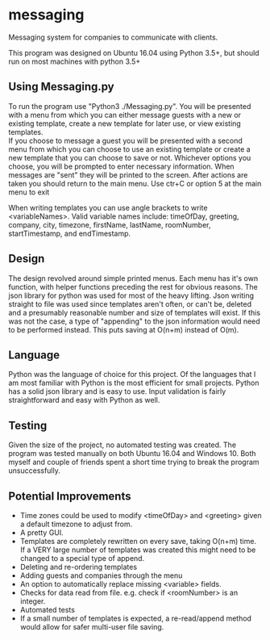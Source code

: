 # messaging
Messaging system for companies to communicate with clients.

This program was designed on Ubuntu 16.04 using Python 3.5+, but should run on most machines with python 3.5+

## Using Messaging.py
To run the program use "Python3 ./Messaging.py".  You will be presented with a menu from which you can either message guests with a new or existing template, create a new template for later use, or view existing templates.  
  If you choose to message a guest you will be presented with a second menu from which you can choose to use an existing template or create a new template that you can choose to save or not. Whichever options you choose, you will be prompted to enter necessary information.  When messages are "sent" they will be printed to the screen.  After actions are taken you should return to the main menu.  Use ctr+C or option 5 at the main menu to exit

  When writing templates you can use angle brackets to write \<variableNames\>.  Valid variable names include: timeOfDay, greeting, company, city, timezone, firstName, lastName, roomNumber, startTimestamp, and endTimestamp.


## Design
  The design revolved around simple printed menus.  Each menu has it's own function, with helper functions preceding the rest for obvious reasons.  The json library for python was used for most of the heavy lifting.  Json writing straight to file was used since templates aren't often, or can't be, deleted and a presumably reasonable number and size of templates will exist.  If this was not the case, a type of "appending" to the json information would need to be performed instead.  This puts saving at O(n+m) instead of O(m).


## Language
  Python was the language of choice for this project.  Of the languages that I am most familiar with Python is the most efficient for small projects.  Python has a solid json library and is easy to use.  Input validation is fairly straightforward  and easy with Python as well.
  

## Testing
  Given the size of the project, no automated testing was created.  The program was tested manually on both Ubuntu 16.04 and Windows 10.  Both myself and couple of friends spent a short time trying to break the program unsuccessfully.  
  
  
## Potential Improvements
  - Time zones could be used to modify \<timeOfDay\> and \<greeting\> given a default timezone to adjust from.  
  - A pretty GUI.  
  - Templates are completely rewritten on every save, taking O(n+m) time.  If a VERY large number of templates was created this might need to be changed to a special type of append.
  - Deleting and re-ordering templates
  - Adding guests and companies through the menu
  - An option to automatically replace missing \<variable\> fields.
  - Checks for data read from file. e.g. check if \<roomNumber\> is an integer.  
  - Automated tests
  - If a small number of templates is expected, a re-read/append method would allow for safer multi-user file saving.
